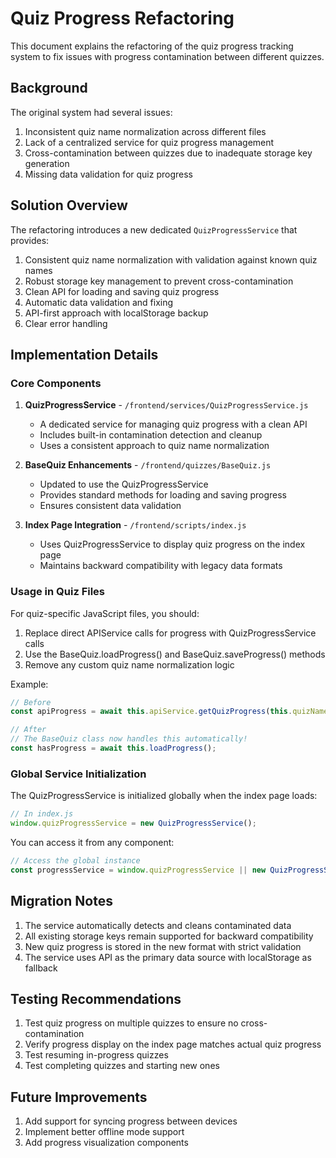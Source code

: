 # Quiz Progress Refactoring

This document explains the refactoring of the quiz progress tracking system to fix issues with progress contamination between different quizzes.

## Background

The original system had several issues:
1. Inconsistent quiz name normalization across different files
2. Lack of a centralized service for quiz progress management
3. Cross-contamination between quizzes due to inadequate storage key generation
4. Missing data validation for quiz progress

## Solution Overview

The refactoring introduces a new dedicated `QuizProgressService` that provides:

1. Consistent quiz name normalization with validation against known quiz names
2. Robust storage key management to prevent cross-contamination
3. Clean API for loading and saving quiz progress
4. Automatic data validation and fixing
5. API-first approach with localStorage backup
6. Clear error handling

## Implementation Details

### Core Components

1. **QuizProgressService** - `/frontend/services/QuizProgressService.js`
   - A dedicated service for managing quiz progress with a clean API
   - Includes built-in contamination detection and cleanup
   - Uses a consistent approach to quiz name normalization

2. **BaseQuiz Enhancements** - `/frontend/quizzes/BaseQuiz.js`
   - Updated to use the QuizProgressService
   - Provides standard methods for loading and saving progress
   - Ensures consistent data validation

3. **Index Page Integration** - `/frontend/scripts/index.js`
   - Uses QuizProgressService to display quiz progress on the index page
   - Maintains backward compatibility with legacy data formats

### Usage in Quiz Files

For quiz-specific JavaScript files, you should:

1. Replace direct APIService calls for progress with QuizProgressService calls
2. Use the BaseQuiz.loadProgress() and BaseQuiz.saveProgress() methods
3. Remove any custom quiz name normalization logic

Example:

```javascript
// Before
const apiProgress = await this.apiService.getQuizProgress(this.quizName);

// After
// The BaseQuiz class now handles this automatically!
const hasProgress = await this.loadProgress();
```

### Global Service Initialization

The QuizProgressService is initialized globally when the index page loads:

```javascript
// In index.js
window.quizProgressService = new QuizProgressService();
```

You can access it from any component:

```javascript
// Access the global instance
const progressService = window.quizProgressService || new QuizProgressService();
```

## Migration Notes

1. The service automatically detects and cleans contaminated data
2. All existing storage keys remain supported for backward compatibility
3. New quiz progress is stored in the new format with strict validation
4. The service uses API as the primary data source with localStorage as fallback

## Testing Recommendations

1. Test quiz progress on multiple quizzes to ensure no cross-contamination
2. Verify progress display on the index page matches actual quiz progress
3. Test resuming in-progress quizzes
4. Test completing quizzes and starting new ones

## Future Improvements

1. Add support for syncing progress between devices
2. Implement better offline mode support
3. Add progress visualization components 